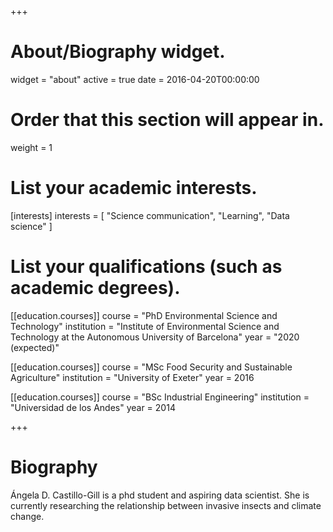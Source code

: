 +++
# About/Biography widget.
widget = "about"
active = true
date = 2016-04-20T00:00:00

# Order that this section will appear in.
weight = 1

# List your academic interests.
[interests]
  interests = [
    "Science communication",
    "Learning",
    "Data science"
  ]

# List your qualifications (such as academic degrees).
[[education.courses]]
  course = "PhD Environmental Science and Technology"
  institution = "Institute of Environmental Science and Technology at the Autonomous University of Barcelona"
  year = "2020 (expected)"

[[education.courses]]
  course = "MSc Food Security and Sustainable Agriculture"
  institution = "University of Exeter"
  year = 2016

[[education.courses]]
  course = "BSc Industrial Engineering"
  institution = "Universidad de los Andes"
  year = 2014
 
+++

# Biography

Ángela D. Castillo-Gill is a phd student and aspiring data scientist. She is currently researching the relationship between invasive insects and climate change. 
